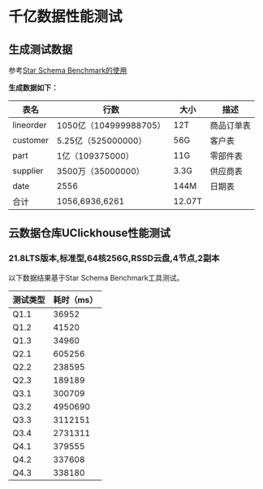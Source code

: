 # 千亿数据性能测试

## 生成测试数据

参考[Star Schema Benchmark的使用](/uclickhouse/test/ssb)

**生成数据如下：**

| 表名      | 行数                   | 大小   | 描述       |
| --------- | ---------------------- | ------ | ---------- |
| lineorder | 1050亿（104999988705） | 12T    | 商品订单表 |
| customer  | 5.25亿（525000000）    | 56G    | 客户表     |
| part      | 1亿（109375000）       | 11G    | 零部件表   |
| supplier  | 3500万（35000000）     | 3.3G   | 供应商表   |
| date      | 2556                   | 144M   | 日期表     |
| 合计      | 1056,6936,6261         | 12.07T |            |

## 云数据仓库UClickhouse性能测试

### **21.8LTS版本,标准型,64核256G,RSSD云盘,4节点,2副本**

以下数据结果基于Star Schema Benchmark工具测试。

| 测试类型 | 耗时（ms） |
| -------- | ---------- |
| Q1.1     | 36952      |
| Q1.2     | 41520      |
| Q1.3     | 34960      |
| Q2.1     | 605256     |
| Q2.2     | 238595     |
| Q2.3     | 189189     |
| Q3.1     | 300709     |
| Q3.2     | 4950690    |
| Q3.3     | 3112151    |
| Q3.4     | 2731311    |
| Q4.1     | 379555     |
| Q4.2     | 337608     |
| Q4.3     | 338180     |

